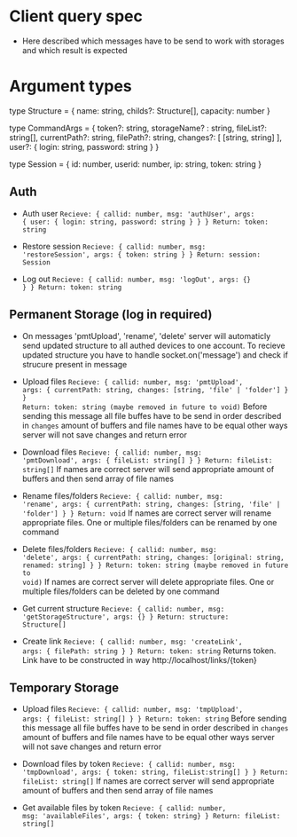 # Client query spec
* Here described which messages have to be send to work with storages and which result is expected

# Argument types
type Structure = {
  name: string, 
  childs?: Structure[],
  capacity: number
} 

type CommandArgs = {
  token?: string,
  storageName? : string,
  fileList?: string[],
  currentPath?: string, 
  filePath?: string,
  changes?: [ [string, string] ], 
  user?: { login: string, password: string }
}

type Session = {
  id: number,
  userid: number,
  ip: string,
  token: string
}

## Auth
* Auth user <code>Recieve: { callid: number, msg: 'authUser', args: { user: { login: string, password: string } } } Return: token: string</code> 

* Restore session <code>Recieve: { callid: number, msg: 'restoreSession', args: { token: string } } Return: session: Session</code> 

* Log out <code>Recieve: { callid: number, msg: 'logOut', args: {} } } Return: token: string</code> 

## Permanent Storage (log in required)
* On messages 'pmtUpload', 'rename', 'delete' server will automaticly send updated structure to all authed devices to one account. To recieve updated structure you have to handle socket.on('message') and check if strucure present in message 

* Upload files <code>Recieve: { callid: number, msg: 'pmtUpload', args: { currentPath: string, changes: [string, 'file' | 'folder'] } } Return: token: string (maybe removed in future to void)</code> Before sending this message all file buffes have to be send in order described in <code>changes</code> amount of buffers and file names have to be equal other ways server will not save changes and return error

* Download files <code>Recieve: { callid: number, msg: 'pmtDownload', args: { fileList: string[] } } Return: fileList: string[]</code> If names are correct server will send appropriate amount of buffers and then send array of file names

* Rename files/folders <code>Recieve: { callid: number, msg: 'rename', args: { currentPath: string, changes: [string, 'file' | 'folder'] } } Return: void</code> If names are correct server will rename appropriate files. One or multiple files/folders can be renamed by one command

* Delete files/folders <code>Recieve: { callid: number, msg: 'delete', args: { currentPath: string, changes: [original: string, renamed: string] } } Return: token: string (maybe removed in future to void)</code> If names are correct server will delete appropriate files. One or multiple files/folders can be deleted by one command

* Get current structure <code>Recieve: { callid: number, msg: 'getStorageStructure', args: {} } Return: structure: Structure[]</code> 

* Create link <code>Recieve: { callid: number, msg: 'createLink', args: { filePath: string } } Return: token: string</code> Returns token. Link have to be constructed in way http://localhost/links/{token}

## Temporary Storage
* Upload files <code>Recieve: { callid: number, msg: 'tmpUpload', args: { fileList: string[] } } Return: token: string</code> Before sending this message all file buffes have to be send in order described in <code>changes</code> amount of buffers and file names have to be equal other ways server will not save changes and return error

* Download files by token <code>Recieve: { callid: number, msg: 'tmpDownload', args: { token: string, fileList:string[]   } } Return: fileList: string[]</code> If names are correct server will send appropriate amount of buffers and then send array of file names

* Get available files by token <code>Recieve: { callid: number, msg: 'availableFiles', args: { token: string} } Return: fileList: string[]</code> 